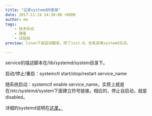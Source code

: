 ```yaml
---
title: "记录systemd的使用"
date: 2017-11-24 14:30:00 +0800
author: me
tags:
    - 技术杂记
    - 随笔
    - 试验田
preview: linux下自启动服务，除了init.d，也有采用systemd方式。

---
```


service的描述脚本在/lib/systemd/system目录下。

启动/停止/重启：systemctl start/stop/restart service_name

随系统启动：systemctl enable service_name，实质上就是在/etc/systemd/system下面建立符号链接。相应的，停止自启动，就是disabled。

详细的systemd说明在[这里。](http://www.jinbuguo.com/systemd/systemd.service.html)